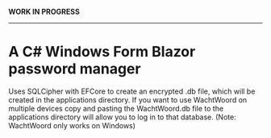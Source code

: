 <b>WORK IN PROGRESS </b>

<hr> 
<h1> A C# Windows Form Blazor password manager </h1> 
Uses SQLCipher with EFCore to create an encrypted .db file, which will be created in the applications directory. If you want to use WachtWoord on multiple devices copy and pasting the WachtWoord.db file to the applications directory will allow you to log in to that database. (Note: WachtWoord only works on Windows)
